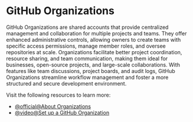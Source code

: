# GitHub Organizations

GitHub Organizations are shared accounts that provide centralized management and collaboration for multiple projects and teams. They offer enhanced administrative controls, allowing owners to create teams with specific access permissions, manage member roles, and oversee repositories at scale. Organizations facilitate better project coordination, resource sharing, and team communication, making them ideal for businesses, open-source projects, and large-scale collaborations. With features like team discussions, project boards, and audit logs, GitHub Organizations streamline workflow management and foster a more structured and secure development environment.

Visit the following resources to learn more:

- [@official@About Organizations](https://docs.github.com/en/organizations/collaborating-with-groups-in-organizations/about-organizations)
- [@video@Set up a GitHub Organization](https://www.youtube.com/watch?v=XowSSIhJFuk)